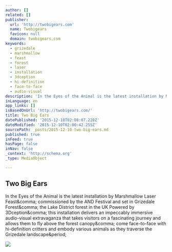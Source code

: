 ```yaml
---
author: []
related: []
publisher:
  url: 'http://twobigears.com'
  name: Twobigears
  favicon: null
  domain: twobigears.com
keywords:
  - grizedale
  - marshmallow
  - feast
  - forest
  - laser
  - installation
  - 3dception
  - hi-definition
  - face-to-face
  - audio-visual
description: 'In the Eyes of the Animal is the latest installation by Marshmallow Laser Feast, commissioned by the AND Festival and set in Grizedale Forest, the Lake District forest in the UK Powered by 3Dception, this installation delivers an impeccably immersive audio-visual extravaganza that takes visitors on a fascinating journey and allows them to fly above the forest canopy, come face-to-face with hi-definition critters and embody various animals as they traverse the Grizedale landscape.'
inLanguage: en
app_links: []
isBasedOnUrl: 'http://twobigears.com/'
title: Two Big Ears
datePublished: '2015-12-10T02:08:07.228Z'
dateModified: '2015-12-10T02:00:42.255Z'
sourcePath: _posts/2015-12-10-two-big-ears.md
published: true
inFeed: true
hasPage: false
inNav: false
_context: 'http://schema.org'
_type: MediaObject

---
```

<article style=""><h1>Two Big Ears</h1><p>In the Eyes of the Animal is the latest installation by Marshmallow Laser Feast&amp;comma; commissioned by the AND Festival and set in Grizedale Forest&amp;comma; the Lake District forest in the UK Powered by 3Dception&amp;comma; this installation delivers an impeccably immersive audio-visual extravaganza that takes visitors on a fascinating journey and allows them to fly above the forest canopy&amp;comma; come face-to-face with hi-definition critters and embody various animals as they traverse the Grizedale landscape&amp;period;</p><img src="http://twobigears.com/img/testimonials/mlf_grizedale.PNG" /></article>